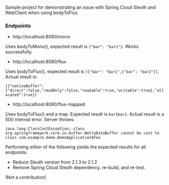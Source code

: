 
Sample project for demonstrating an issue with Spring Cloud Sleuth and WebClient when using bodyToFlux

### Endpoints

* http://localhost:8080/mono

Uses bodyToMono(), expected result is `{"bar": "bar1"}`.  Works successfully.

* http://localhost:8080/flux

Uses bodyToFlux(), expected result is `[{"bar": "bar1",{"bar": "bar2"}]`.  Actual result is:

`[{"nativeBuffer":{"direct":false,"readOnly":false,"readable":true,"writable":true},"allocated":true}]`

* http://localhost:8080/flux-mapped

Uses bodyToFlux() and a map.  Expected result is `bar1bar2`.  Actual result is a 500 internal error.  Server throws:

`java.lang.ClassCastException: class org.springframework.core.io.buffer.NettyDataBuffer cannot be cast to class com.example.demo.DemoApplication$Foo`


Performing either of the following yields the expected results for all endpoints:
* Reduce Sleuth version from 2.1.3 to 2.1.2
* Remove Spring Cloud Sleuth dependency, re-build, and re-test.



(Not a contribution)
